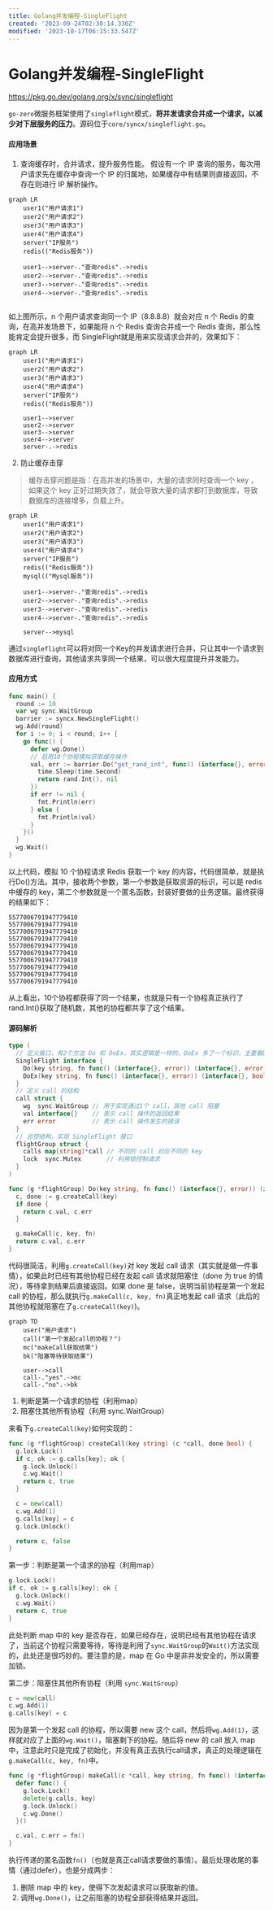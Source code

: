 ```yaml
---
title: Golang并发编程-SingleFlight
created: '2023-09-24T02:30:14.330Z'
modified: '2023-10-17T06:15:33.547Z'
---
```


# Golang并发编程-SingleFlight

https://pkg.go.dev/golang.org/x/sync/singleflight

`go-zero`微服务框架使用了`singleflight`模式，**将并发请求合并成一个请求，以减少对下层服务的压力**。源码位于`core/syncx/singleflight.go`。


#### 应用场景

1. 查询缓存时，合并请求，提升服务性能。
  假设有一个 IP 查询的服务，每次用户请求先在缓存中查询一个 IP 的归属地，如果缓存中有结果则直接返回，不存在则进行 IP 解析操作。
```mermaid
graph LR
    user1("用户请求1")
    user2("用户请求2")
    user3("用户请求3")
    user4("用户请求4")
    server("IP服务")
    redis(("Redis服务"))

    user1-->server-."查询redis".->redis
    user2-->server-."查询redis".->redis
    user3-->server-."查询redis".->redis
    user4-->server-."查询redis".->redis
    
```
  如上图所示，n 个用户请求查询同一个 IP（8.8.8.8）就会对应 n 个 Redis 的查询，在高并发场景下，如果能将 n 个 Redis 查询合并成一个 Redis 查询，那么性能肯定会提升很多，而 SingleFlight就是用来实现请求合并的，效果如下：
```mermaid
graph LR
    user1("用户请求1")
    user2("用户请求2")
    user3("用户请求3")
    user4("用户请求4")
    server("IP服务")
    redis(("Redis服务"))

    user1-->server
    user2-->server
    user3-->server
    user4-->server
    server-.->redis
```

2. 防止缓存击穿
> 缓存击穿问题是指：在高并发的场景中，大量的请求同时查询一个 key ，如果这个 key 正好过期失效了，就会导致大量的请求都打到数据库，导致数据库的连接增多，负载上升。
```mermaid
graph LR
    user1("用户请求1")
    user2("用户请求2")
    user3("用户请求3")
    user4("用户请求4")
    server("IP服务")
    redis(("Redis服务"))
    mysql(("Mysql服务"))

    user1-->server-."查询redis".->redis
    user2-->server-."查询redis".->redis
    user3-->server-."查询redis".->redis
    user4-->server-."查询redis".->redis
    
    server-->mysql
```
通过`singleflight`可以将对同一个Key的并发请求进行合并，只让其中一个请求到数据库进行查询，其他请求共享同一个结果，可以很大程度提升并发能力。

#### 应用方式
```go
func main() {
  round := 10
  var wg sync.WaitGroup
  barrier := syncx.NewSingleFlight()
  wg.Add(round)
  for i := 0; i < round; i++ {
    go func() {
      defer wg.Done()
      // 启用10个协程模拟获取缓存操作
      val, err := barrier.Do("get_rand_int", func() (interface{}, error) {
        time.Sleep(time.Second)
        return rand.Int(), nil
      })
      if err != nil {
        fmt.Println(err)
      } else {
        fmt.Println(val)
      }
    }()
  }
  wg.Wait()
}
```
以上代码，模拟 10 个协程请求 Redis 获取一个 key 的内容，代码很简单，就是执行Do()方法。其中，接收两个参数，第一个参数是获取资源的标识，可以是 redis 中缓存的 key，第二个参数就是一个匿名函数，封装好要做的业务逻辑。最终获得的结果如下：
```
5577006791947779410
5577006791947779410
5577006791947779410
5577006791947779410
5577006791947779410
5577006791947779410
5577006791947779410
5577006791947779410
5577006791947779410
5577006791947779410
```
从上看出，10个协程都获得了同一个结果，也就是只有一个协程真正执行了rand.Int()获取了随机数，其他的协程都共享了这个结果。

#### 源码解析
```go
type (
  // 定义接口，有2个方法 Do 和 DoEx，其实逻辑是一样的，DoEx 多了一个标识，主要看Do的逻辑就够了
  SingleFlight interface {
    Do(key string, fn func() (interface{}, error)) (interface{}, error)
    DoEx(key string, fn func() (interface{}, error)) (interface{}, bool, error)
  }
  // 定义 call 的结构
  call struct {
    wg  sync.WaitGroup // 用于实现通过1个 call，其他 call 阻塞
    val interface{}    // 表示 call 操作的返回结果
    err error          // 表示 call 操作发生的错误
  }
  // 总控结构，实现 SingleFlight 接口
  flightGroup struct {
    calls map[string]*call // 不同的 call 对应不同的 key
    lock  sync.Mutex       // 利用锁控制请求
  }
)
```
```go
func (g *flightGroup) Do(key string, fn func() (interface{}, error)) (interface{}, error) {
  c, done := g.createCall(key)
  if done {
    return c.val, c.err
  }

  g.makeCall(c, key, fn)
  return c.val, c.err
}
```
代码很简洁，利用`g.createCall(key)`对 key 发起 call 请求（其实就是做一件事情），如果此时已经有其他协程已经在发起 call 请求就阻塞住（done 为 true 的情况），等待拿到结果后直接返回。如果 done 是 false，说明当前协程是第一个发起 call 的协程，那么就执行`g.makeCall(c, key, fn)`真正地发起 call 请求（此后的其他协程就阻塞在了`g.createCall(key)`)。
```mermaid
graph TD
    user("用户请求")
    call("第一个发起call的协程？")
    mc("makeCall获取结果")
    bk("阻塞等待获取结果")

    user-->call
    call-."yes".->mc
    call-."no".->bk
```

1. 判断是第一个请求的协程（利用map）
2. 阻塞住其他所有协程（利用 sync.WaitGroup）

来看下`g.createCall(key)`如何实现的：
```go
func (g *flightGroup) createCall(key string) (c *call, done bool) {
  g.lock.Lock()
  if c, ok := g.calls[key]; ok {
    g.lock.Unlock()
    c.wg.Wait()
    return c, true
  }

  c = new(call)
  c.wg.Add(1)
  g.calls[key] = c
  g.lock.Unlock()

  return c, false
}
```
第一步：判断是第一个请求的协程（利用map）
```go
g.lock.Lock()
if c, ok := g.calls[key]; ok {
  g.lock.Unlock()
  c.wg.Wait()
  return c, true
}
```
此处判断 map 中的 key 是否存在，如果已经存在，说明已经有其他协程在请求了，当前这个协程只需要等待，等待是利用了`sync.WaitGroup`的`Wait()`方法实现的，此处还是很巧妙的。要注意的是，map 在 Go 中是非并发安全的，所以需要加锁。

第二步：阻塞住其他所有协程（利用 `sync.WaitGroup`）
```go
c = new(call)
c.wg.Add(1)
g.calls[key] = c
```
因为是第一个发起 call 的协程，所以需要 new 这个 call，然后将`wg.Add(1)`，这样就对应了上面的`wg.Wait()`，阻塞剩下的协程。随后将 new 的 call 放入 map 中，注意此时只是完成了初始化，并没有真正去执行call请求，真正的处理逻辑在 `g.makeCall(c, key, fn)`中。
```go
func (g *flightGroup) makeCall(c *call, key string, fn func() (interface{}, error)) {
  defer func() {
    g.lock.Lock()
    delete(g.calls, key)
    g.lock.Unlock()
    c.wg.Done()
  }()

  c.val, c.err = fn()
}
```
执行传递的匿名函数`fn()`（也就是真正call请求要做的事情）。最后处理收尾的事情（通过defer），也是分成两步：
1. 删除 map 中的 key，使得下次发起请求可以获取新的值。
2. 调用`wg.Done()`，让之前阻塞的协程全部获得结果并返回。

